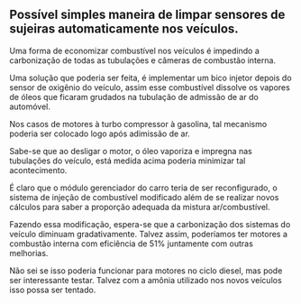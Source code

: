 ## Possível simples maneira de limpar sensores de sujeiras automaticamente nos veículos.

Uma forma de economizar combustível nos veículos é impedindo a carbonização de todas as tubulações e câmeras de combustão interna.

Uma solução que poderia ser feita, é implementar um bico injetor depois do sensor de oxigênio do veículo, assim esse combustível dissolve os vapores de óleos que ficaram grudados na tubulação de admissão de ar do automóvel.

Nos casos de motores à turbo compressor à gasolina, tal mecanismo poderia ser colocado logo após adimissão de ar.

Sabe-se que ao desligar o motor, o óleo vaporiza e impregna nas tubulações do veículo, está medida acima poderia minimizar tal acontecimento.

É claro que o módulo gerenciador do carro teria de ser reconfigurado, o sistema de injeção de combustível modificado além de se realizar novos cálculos para saber a proporção adequada da mistura ar/combustível.

Fazendo essa modificação, espera-se que a carbonização dos sistemas do veículo diminuam gradativamente. Talvez assim, poderíamos ter motores a combustão interna com eficiência de 51% juntamente com outras melhorias.

Não sei se isso poderia funcionar para motores no ciclo diesel, mas pode ser interessante testar. Talvez com a amônia utilizado nos novos veículos isso possa ser tentado.
